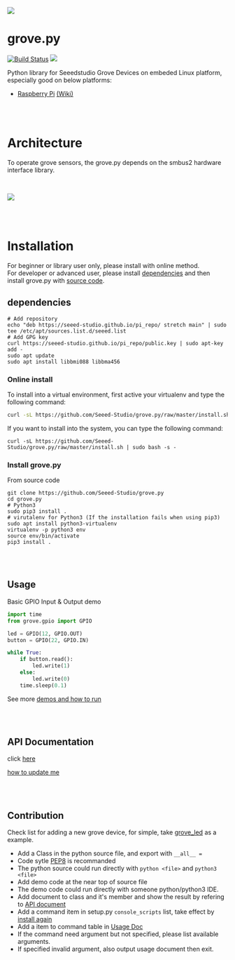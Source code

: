 ![](https://user-images.githubusercontent.com/4081906/55451417-67559d00-5605-11e9-96b3-4c6bdd3e770c.png)

grove.py
========

[![Build Status](https://travis-ci.org/Seeed-Studio/grove.py.svg?branch=master)](https://travis-ci.org/Seeed-Studio/grove.py)
[![](https://img.shields.io/pypi/v/Seeed-grove.py.svg)](https://pypi.python.org/pypi/Seeed-grove.py)

Python library for Seeedstudio Grove Devices on embeded Linux platform, especially good on below platforms:
- [Raspberry Pi](https://www.seeedstudio.com/category/Boards-c-17.html) [(Wiki)](http://wiki.seeedstudio.com/Grove_Base_Hat_for_Raspberry_Pi/#software)

<br><br>
# Architecture
To operate grove sensors, the grove.py depends on the smbus2 hardware interface library.

<br>

![](images/grove-py-arch.png)

<br><br>
# Installation
For beginner or library user only, please install with online method.<br>
For developer or advanced user, please install [dependencies](doc/INSTALL.md#install-dependencies)
and then install grove.py with [source code](#install-grovepy).

## dependencies
```shell
# Add repository
echo "deb https://seeed-studio.github.io/pi_repo/ stretch main" | sudo tee /etc/apt/sources.list.d/seeed.list
# Add GPG key
curl https://seeed-studio.github.io/pi_repo/public.key | sudo apt-key add -
sudo apt update
sudo apt install libbmi088 libbma456
```

### Online install
To install into a virtual environment, first active your virtualenv and type the following command:

```bash
curl -sL https://github.com/Seeed-Studio/grove.py/raw/master/install.sh | bash -s -- --user-local --bypass-gui-installation
```

If you want to install into the system, you can type the following command:
```shell
curl -sL https://github.com/Seeed-Studio/grove.py/raw/master/install.sh | sudo bash -s -
```
### Install grove.py
From source code
```shell
git clone https://github.com/Seeed-Studio/grove.py
cd grove.py
# Python3 
sudo pip3 install .
# virutalenv for Python3 (If the installation fails when using pip3)
sudo apt install python3-virtualenv
virtualenv -p python3 env
source env/bin/activate
pip3 install .
```

<br><br>
## Usage
Basic GPIO Input & Output demo
```python
import time
from grove.gpio import GPIO

led = GPIO(12, GPIO.OUT)
button = GPIO(22, GPIO.IN)

while True:
    if button.read():
        led.write(1)
    else:
        led.write(0)
    time.sleep(0.1)
```
See more [demos and how to run](doc/README.md)

<br><br>
## API Documentation
click [here](https://seeed-studio.github.io/grove.py)

[how to update me](sphinx/README.md)

<br><br>
## Contribution
Check list for adding a new grove device, for simple, take [grove_led](grove/grove_led.py) as a example.
- Add a Class in the python source file, and export with `__all__ =`
- Code sytle [PEP8](https://www.python.org/dev/peps/pep-0008) is recommanded
- The python source could run directly with `python <file>` and `python3 <file>`
- Add demo code at the near top of source file
- The demo code could run directly with someone python/python3 IDE.
- Add document to class and it's member and show the result by refering to [API document](#api-documentation)
- Add a command item in setup.py `console_scripts` list, take effect by [install again](#install-grovepy)
- Add a item to command table in [Usage Doc](doc/README.md)
- If the command need argument but not specified, please list available arguments.
- If specified invalid argument, also output usage document then exit.

